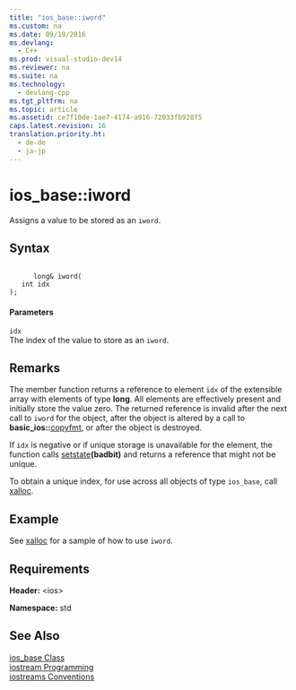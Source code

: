 ```yaml
---
title: "ios_base::iword"
ms.custom: na
ms.date: 09/19/2016
ms.devlang: 
  - C++
ms.prod: visual-studio-dev14
ms.reviewer: na
ms.suite: na
ms.technology: 
  - devlang-cpp
ms.tgt_pltfrm: na
ms.topic: article
ms.assetid: ce7f10de-1ae7-4174-a916-72033fb928f5
caps.latest.revision: 16
translation.priority.ht: 
  - de-de
  - ja-jp
---
```

# ios_base::iword
Assigns a value to be stored as an `iword`.  
  
## Syntax  
  
```  
  
      long& iword(  
   int idx  
);  
```  
  
#### Parameters  
 `idx`  
 The index of the value to store as an `iword`.  
  
## Remarks  
 The member function returns a reference to element `idx` of the extensible array with elements of type **long**. All elements are effectively present and initially store the value zero. The returned reference is invalid after the next call to `iword` for the object, after the object is altered by a call to **basic_ios::**[copyfmt](../vs140/basic_ios--copyfmt.md), or after the object is destroyed.  
  
 If `idx` is negative or if unique storage is unavailable for the element, the function calls [setstate](../vs140/basic_ios--setstate.md)**(badbit)** and returns a reference that might not be unique.  
  
 To obtain a unique index, for use across all objects of type `ios_base`, call [xalloc](../vs140/ios_base--xalloc.md).  
  
## Example  
 See [xalloc](../vs140/ios_base--xalloc.md) for a sample of how to use `iword`.  
  
## Requirements  
 **Header:** <ios\>  
  
 **Namespace:** std  
  
## See Also  
 [ios_base Class](../vs140/ios_base-Class.md)   
 [iostream Programming](../vs140/iostream-Programming.md)   
 [iostreams Conventions](../vs140/iostreams-Conventions.md)